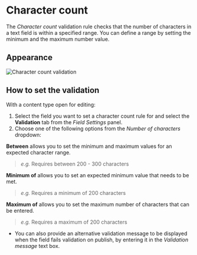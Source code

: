 # Character count
The *Character count* validation rule checks that the number of characters in a text field is within a specified range. You can define a range by setting the minimum and the maximum number value.

## Appearance
![Character count validation](/images/validation-numberofcharacters.png)

## How to set the validation
With a content type open for editing:

1. Select the field you want to set a character count rule for and select the **Validation** tab from the *Field Settings* panel.
2. Choose one of the following options from the *Number of characters* dropdown:

**Between** allows you to set the minimum and maximum values for an expected character range.

> *e.g.* Requires between 200 - 300 characters

**Minimum of** allows you to set an expected minimum value that needs to be met.

> *e.g.* Requires a minimum of 200 characters

**Maximum of** allows you to set the maximum number of characters that can be entered.

> *e.g.* Requires a maximum of 200 characters

- You can also provide an alternative validation message to be displayed when the field fails validation on publish, by entering it in the *Validation message* text box.
